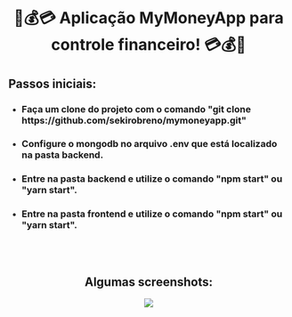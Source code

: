 <h1 align="center">💸💰💳 Aplicação MyMoneyApp para controle financeiro! 💳💰💸</h1>

<h2>Passos iniciais:</h2>
<ul>
    <li>
        <h3>Faça um clone do projeto com o comando "git clone https://github.com/sekirobreno/mymoneyapp.git"</h3>
    </li>
    <li><h3>Configure o mongodb no arquivo .env que está localizado na pasta backend.</h3></li>
    <li><h3>Entre na pasta backend e utilize o comando "npm start" ou "yarn start".</h3></li>
    <li><h3>Entre na pasta frontend e utilize o comando "npm start" ou "yarn start".</h3></li>
</ul>
<br>
<br>
<h2 align="center">Algumas screenshots:</h2>

<p align="center">
    <img src="https://i.imgur.com/7utvaL3.png">
</p>
